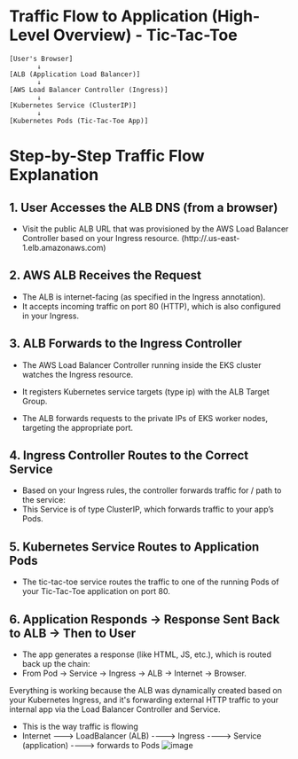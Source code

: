 # Traffic Flow to Application (High-Level Overview) - Tic-Tac-Toe

```
[User's Browser]
       ↓
[ALB (Application Load Balancer)]
       ↓
[AWS Load Balancer Controller (Ingress)]
       ↓
[Kubernetes Service (ClusterIP)]
       ↓
[Kubernetes Pods (Tic-Tac-Toe App)]
```

# Step-by-Step Traffic Flow Explanation

## 1. User Accesses the ALB DNS (from a browser)

- Visit the public ALB URL that was provisioned by the AWS Load Balancer Controller based on your Ingress resource. (http://<alb-dns-name>.us-east-1.elb.amazonaws.com)

## 2. AWS ALB Receives the Request

* The ALB is internet-facing (as specified in the Ingress annotation).
* It accepts incoming traffic on port 80 (HTTP), which is also configured in your Ingress.

## 3. ALB Forwards to the Ingress Controller

* The AWS Load Balancer Controller running inside the EKS cluster watches the Ingress resource.

* It registers Kubernetes service targets (type ip) with the ALB Target Group.

* The ALB forwards requests to the private IPs of EKS worker nodes, targeting the appropriate port.

## 4. Ingress Controller Routes to the Correct Service

* Based on your Ingress rules, the controller forwards traffic for / path to the service:
* This Service is of type ClusterIP, which forwards traffic to your app’s Pods.

## 5. Kubernetes Service Routes to Application Pods

- The tic-tac-toe service routes the traffic to one of the running Pods of your Tic-Tac-Toe application on port 80.

## 6. Application Responds → Response Sent Back to ALB → Then to User

* The app generates a response (like HTML, JS, etc.), which is routed back up the chain:
* From Pod → Service → Ingress → ALB → Internet → Browser.


Everything is working because the ALB was dynamically created based on your Kubernetes Ingress, and it's forwarding external HTTP traffic to your internal app via the Load Balancer Controller and Service.

- This is the way traffic is flowing
- Internet ---> LoadBalancer (ALB) ----> Ingress ----> Service (application) ----> forwards to Pods
![image](https://github.com/user-attachments/assets/02900832-0618-43ad-aa67-aae7984e7a88)

